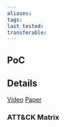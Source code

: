 ```yaml
---
aliases: 
tags: 
last_tested: 
transferable:
---
```



## **PoC**


## **Details**
[Video]()
[Paper]() 
### ATT&CK Matrix